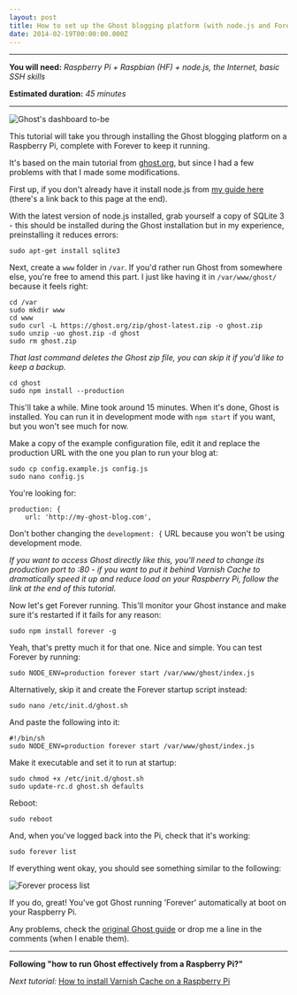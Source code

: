 ```yaml
---
layout: post
title: How to set up the Ghost blogging platform (with node.js and Forever) on a Raspberry Pi
date: 2014-02-19T00:00:00.000Z
---
```

---

**You will need:** *Raspberry Pi + Raspbian (HF) + node.js, the Internet, basic SSH skills*

**Estimated duration:** *45 minutes*

---

![Ghost's dashboard to-be](/assets/images/uploads/53cb7cffa27c89a43bc91b40f604f7e2_large.jpg)

This tutorial will take you through installing the Ghost blogging platform on a Raspberry Pi, complete with Forever to keep it running.

It's based on the main tutorial from [ghost.org](http://docs.ghost.org/installation/linux/), but since I had a few problems with that I made some modifications.

First up, if you don't already have it install node.js from [my guide here](/2014-02-19-how-to-set-up-node-js-on-a-raspberry-pi/) (there's a link back to this page at the end).

With the latest version of node.js installed, grab yourself a copy of SQLite 3 - this should be installed during the Ghost installation but in my experience, preinstalling it reduces errors:

	sudo apt-get install sqlite3

Next, create a `www` folder in `/var`. If you'd rather run Ghost from somewhere else, you're free to amend this part. I just like having it in `/var/www/ghost/` because it feels right:

	cd /var
    sudo mkdir www
    cd www
    sudo curl -L https://ghost.org/zip/ghost-latest.zip -o ghost.zip
    sudo unzip -uo ghost.zip -d ghost
    sudo rm ghost.zip

*That last command deletes the Ghost zip file, you can skip it if you'd like to keep a backup.*

    cd ghost
    sudo npm install --production

This'll take a while. Mine took around 15 minutes. When it's done, Ghost is installed. You can run it in development mode with `npm start` if you want, but you won't see much for now.

Make a copy of the example configuration file, edit it and replace the production URL with the one you plan to run your blog at:

	sudo cp config.example.js config.js
    sudo nano config.js

You're looking for:

    production: {
        url: 'http://my-ghost-blog.com',

Don't bother changing the `development: {` URL because you won't be using development mode.

*If you want to access Ghost directly like this, you'll need to change its production port to :80 - if you want to put it behind Varnish Cache to dramatically speed it up and reduce load on your Raspberry Pi, follow the link at the end of this tutorial.*

Now let's get Forever running. This'll monitor your Ghost instance and make sure it's restarted if it fails for any reason:

	sudo npm install forever -g

Yeah, that's pretty much it for that one. Nice and simple. You can test Forever by running:

	sudo NODE_ENV=production forever start /var/www/ghost/index.js

Alternatively, skip it and create the Forever startup script instead:

	sudo nano /etc/init.d/ghost.sh

And paste the following into it:

	#!/bin/sh
    sudo NODE_ENV=production forever start /var/www/ghost/index.js

Make it executable and set it to run at startup:

	sudo chmod +x /etc/init.d/ghost.sh
    sudo update-rc.d ghost.sh defaults

Reboot:

	sudo reboot

And, when you've logged back into the Pi, check that it's working:

	sudo forever list

If everything went okay, you should see something similar to the following:

![Forever process list](/assets/images/uploads/Screenshot_2014_02_19_21_26_15.png)

If you do, great! You've got Ghost running 'Forever' automatically at boot on your Raspberry Pi.

Any problems, check the [original Ghost guide](http://docs.ghost.org/installation/deploy/) or drop me a line in the comments (when I enable them).

---

**Following "how to run Ghost effectively from a Raspberry Pi?"**

*Next tutorial:*
[How to install Varnish Cache on a Raspberry Pi](/how-to-install-varnish-cache-on-a-raspberry-pi/)
